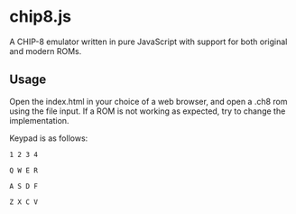 # chip8.js
A CHIP-8 emulator written in pure JavaScript with support for both original and modern ROMs.

## Usage

Open the index.html in your choice of a web browser, and open a .ch8 rom using the file input. If a ROM is not working as expected, try to change the implementation.

Keypad is as follows:

`1 2 3 4`

`Q W E R`

`A S D F`

`Z X C V`